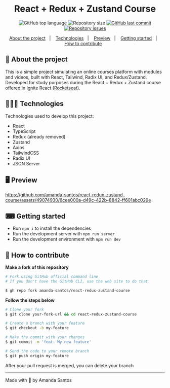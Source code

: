 <h1 align="center">
  React + Redux + Zustand Course
</h1>

<p align="center">
  <img alt="GitHub top language" src="https://img.shields.io/github/languages/top/amanda-santos/react-redux-zustand-course">

  <img alt="Repository size" src="https://img.shields.io/github/repo-size/amanda-santos/react-redux-zustand-course">

  <a href="https://github.com/amanda-santos/react-redux-zustand-course/commits/master">
    <img alt="GitHub last commit" src="https://img.shields.io/github/last-commit/amanda-santos/react-redux-zustand-course">
  </a>

  <a href="https://github.com/amanda-santos/react-redux-zustand-course/issues">
    <img alt="Repository issues" src="https://img.shields.io/github/issues/amanda-santos/react-redux-zustand-course">
  </a>
</p>

<p align="center">
  <a href="#-about-the-project">About the project</a>&nbsp;&nbsp;&nbsp;|&nbsp;&nbsp;&nbsp;
  <a href="#-technologies">Technologies</a>&nbsp;&nbsp;&nbsp;|&nbsp;&nbsp;&nbsp;
  <a href="#-preview">Preview</a>&nbsp;&nbsp;&nbsp;|&nbsp;&nbsp;&nbsp;
  <a href="#-getting-started">Getting started</a>&nbsp;&nbsp;&nbsp;|&nbsp;&nbsp;&nbsp;
  <a href="#-how-to-contribute">How to contribute</a>&nbsp;&nbsp;&nbsp;
</p>

## 📝 About the project

<p>
   This is a simple project simulating an online courses platform with modules and videos, built with React, Tailwind, Radix UI, and Redux/Zustand. Developed for study purposes during the React + Redux + Zustand course offered in Ignite React (<a href="https://www.rocketseat.com.br/" target="_blank">Rocketseat</a>).
</p>

## 👩🏻‍💻 Technologies

Technologies used to develop this project:

- React
- TypeScript
- Redux (already removed)
- Zustand
- Axios
- TailwindCSS
- Radix UI
- JSON Server

## 🖥 Preview

https://github.com/amanda-santos/react-redux-zustand-course/assets/49074930/6cee000a-d49c-422b-8842-ff601abc029e

## ⌨ Getting started

- Run `npm i` to install the dependencies
- Run the development server with `npm run server`
- Run the development environment with `npm run dev`

## 🤔 How to contribute

**Make a fork of this repository**

```bash
# Fork using GitHub official command line
# If you don't have the GitHub CLI, use the web site to do that.

$ gh repo fork amanda-santos/react-redux-zustand-course
```

**Follow the steps below**

```bash
# Clone your fork
$ git clone your-fork-url && cd react-redux-zustand-course

# Create a branch with your feature
$ git checkout -b my-feature

# Make the commit with your changes
$ git commit -m 'feat: My new feature'

# Send the code to your remote branch
$ git push origin my-feature
```

After your pull request is merged, you can delete your branch

---

Made with 💜 by Amanda Santos
